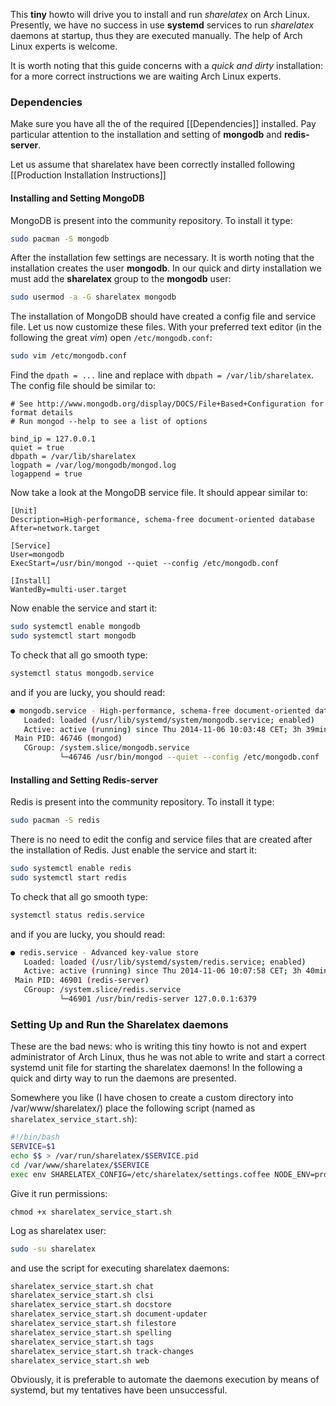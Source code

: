 This **tiny** howto will drive you to install and run *sharelatex* on Arch Linux. Presently, we have no success in use **systemd** services to run *sharelatex* daemons at startup, thus they are executed manually. The help of Arch Linux experts is welcome.

It is worth noting that this guide concerns with a *quick and dirty* installation: for a more correct instructions we are waiting Arch Linux experts.
### Dependencies

Make sure you have all the of the required [[Dependencies]] installed. Pay particular attention to the installation and setting of **mongodb** and **redis-server**.

Let us assume that sharelatex have been correctly installed following [[Production Installation Instructions]]

#### Installing and Setting MongoDB

MongoDB is present into the community repository. To install it type:
```bash
sudo pacman -S mongodb
```

After the installation few settings are necessary. It is worth noting that the installation creates the user **mongodb**. In our quick and dirty installation we must add the **sharelatex** group to the **mongodb** user: 

```bash
sudo usermod -a -G sharelatex mongodb
```

The installation of MongoDB should have created a config file  and service file. Let us now customize these files. With your preferred text editor (in the following the great *vim*) open `/etc/mongodb.conf`:
```bash
sudo vim /etc/mongodb.conf
```

Find the `dpath = ...` line and replace with `dbpath = /var/lib/sharelatex`. The config file should be similar to:
```
# See http://www.mongodb.org/display/DOCS/File+Based+Configuration for format details
# Run mongod --help to see a list of options

bind_ip = 127.0.0.1
quiet = true
dbpath = /var/lib/sharelatex
logpath = /var/log/mongodb/mongod.log
logappend = true
```

Now take a look at the MongoDB service file. It should appear similar to:
```
[Unit]
Description=High-performance, schema-free document-oriented database
After=network.target

[Service]
User=mongodb
ExecStart=/usr/bin/mongod --quiet --config /etc/mongodb.conf

[Install]
WantedBy=multi-user.target
```

Now enable the service and start it:
```bash
sudo systemctl enable mongodb
sudo systemctl start mongodb
```

To check that all go smooth type: 
```bash
systemctl status mongodb.service
```
and if you are lucky, you should read:
```bash
● mongodb.service - High-performance, schema-free document-oriented database
   Loaded: loaded (/usr/lib/systemd/system/mongodb.service; enabled)
   Active: active (running) since Thu 2014-11-06 10:03:48 CET; 3h 39min ago
 Main PID: 46746 (mongod)
   CGroup: /system.slice/mongodb.service
           └─46746 /usr/bin/mongod --quiet --config /etc/mongodb.conf
```

#### Installing and Setting Redis-server

Redis is present into the community repository. To install it type:
```bash
sudo pacman -S redis
```

There is no need to edit the config and service files that are created after the installation of Redis. Just enable the service and start it:
```bash
sudo systemctl enable redis
sudo systemctl start redis
```

To check that all go smooth type: 
```bash
systemctl status redis.service
```
and if you are lucky, you should read:
```bash
● redis.service - Advanced key-value store
   Loaded: loaded (/usr/lib/systemd/system/redis.service; enabled)
   Active: active (running) since Thu 2014-11-06 10:07:58 CET; 3h 40min ago
 Main PID: 46901 (redis-server)
   CGroup: /system.slice/redis.service
           └─46901 /usr/bin/redis-server 127.0.0.1:6379
```

### Setting Up and Run the Sharelatex daemons

These are the bad news: who is writing this tiny howto is not and expert administrator of Arch Linux, thus he was not able to write and start a correct systemd unit file for starting the sharelatex daemons! In the following a quick and dirty way to run the daemons are presented.

Somewhere you like (I have chosen to create a custom directory into /var/www/sharelatex/) place the following script (named as `sharelatex_service_start.sh`):

```bash
#!/bin/bash
SERVICE=$1
echo $$ > /var/run/sharelatex/$SERVICE.pid
cd /var/www/sharelatex/$SERVICE
exec env SHARELATEX_CONFIG=/etc/sharelatex/settings.coffee NODE_ENV=production node app.js >> /var/log/sharelatex/$SERVICE.log 2>&1 &
```
Give it run permissions:
```
chmod +x sharelatex_service_start.sh
```
Log as sharelatex user:
```bash
sudo -su sharelatex
```
and use the script for executing sharelatex daemons:
```bash
sharelatex_service_start.sh chat
sharelatex_service_start.sh clsi            
sharelatex_service_start.sh docstore        
sharelatex_service_start.sh document-updater
sharelatex_service_start.sh filestore       
sharelatex_service_start.sh spelling        
sharelatex_service_start.sh tags            
sharelatex_service_start.sh track-changes   
sharelatex_service_start.sh web             
```
Obviously, it is preferable to automate the daemons execution by means of systemd, but my tentatives have been unsuccessful. 